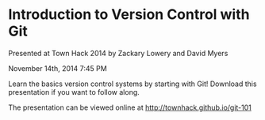 Introduction to Version Control with Git
========================================

Presented at Town Hack 2014 by Zackary Lowery and David Myers

November 14th, 2014 7:45 PM

Learn the basics version control systems by starting with Git! Download this
presentation if you want to follow along.

The presentation can be viewed online at http://townhack.github.io/git-101